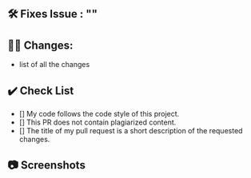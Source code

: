 ## 🛠️ Fixes Issue : ""
<!-- Mention the issue number you have fixed. 
Example: 🛠️ Fixes Issue #31 -->

## 👨‍💻 Changes: 
- list of all the changes

## ✔️ Check List
<!--
[x] - Correct; marked as done
[ ] - Not correct; marked as **not** done
-->
- [] My code follows the code style of this project.
- [] This PR does not contain plagiarized content.
- [] The title of my pull request is a short description of the requested changes.

## 📷 Screenshots
<!-- write NA if not available -->
